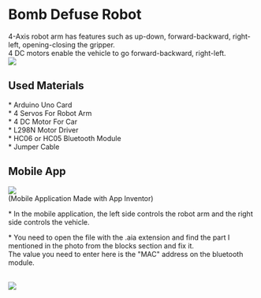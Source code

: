 # Bomb Defuse Robot
4-Axis robot arm has features such as up-down, forward-backward, right-left, opening-closing the gripper. <br> 4 DC motors enable the vehicle to go forward-backward, right-left.
<br>
<img src="https://i.ibb.co/kK1HJbD/Whats-App-Image-2023-03-29-at-00-54-42.jpg" border="0">
<br>
<h2>Used Materials</h2>
* Arduino Uno Card
<br>
* 4 Servos For Robot Arm
<br>
* 4 DC Motor For Car
<br>
* L298N Motor Driver
<br>
* HC06 or HC05 Bluetooth Module
<br>
* Jumper Cable
<br>
<h2>Mobile App</h2>
<img src="https://i.ibb.co/bdFTfSj/Img-Mobile-App.png" border="0">
<br>
(Mobile Application Made with App Inventor)
<br>
<p>* In the mobile application, the left side controls the robot arm and the right side controls the vehicle.</p>
<p>* You need to open the file with the .aia extension and find the part I mentioned in the photo from the blocks section and fix it. <br> The value you need to enter here is the "MAC" address on the bluetooth module.</p>
<br>
<img src="https://i.ibb.co/7nHpdfq/we2.png" border="0">

